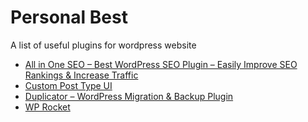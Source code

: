 # Personal Best
A list of useful plugins for wordpress website
- [All in One SEO – Best WordPress SEO Plugin – Easily Improve SEO Rankings & Increase Traffic](https://wordpress.org/plugins/all-in-one-seo-pack/)
- [Custom Post Type UI](https://wordpress.org/plugins/custom-post-type-ui/)
- [Duplicator – WordPress Migration & Backup Plugin](https://wordpress.org/plugins/duplicator/)
- [WP Rocket](https://wp-rocket.me/)
